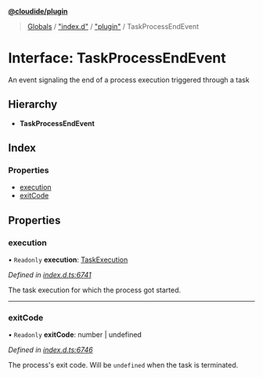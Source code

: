 **[@cloudide/plugin](../README.md)**

> [Globals](../README.md) / ["index.d"](../modules/_index_d_.md) / ["plugin"](../modules/_index_d_._plugin_.md) / TaskProcessEndEvent

# Interface: TaskProcessEndEvent

An event signaling the end of a process execution
triggered through a task

## Hierarchy

* **TaskProcessEndEvent**

## Index

### Properties

* [execution](_index_d_._plugin_.taskprocessendevent.md#execution)
* [exitCode](_index_d_._plugin_.taskprocessendevent.md#exitcode)

## Properties

### execution

• `Readonly` **execution**: [TaskExecution](_index_d_._plugin_.taskexecution.md)

*Defined in [index.d.ts:6741](https://github.com/shuyaqian/cloudide-plugin-api/blob/9d985be/index.d.ts#L6741)*

The task execution for which the process got started.

___

### exitCode

• `Readonly` **exitCode**: number \| undefined

*Defined in [index.d.ts:6746](https://github.com/shuyaqian/cloudide-plugin-api/blob/9d985be/index.d.ts#L6746)*

The process's exit code. Will be `undefined` when the task is terminated.
